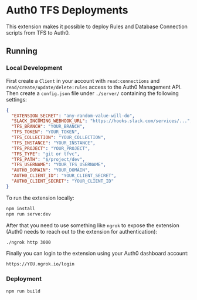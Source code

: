 # Auth0 TFS Deployments

This extension makes it possible to deploy Rules and Database Connection scripts from TFS to Auth0.

## Running

### Local Development

First create a `Client` in your account with `read:connections` and `read/create/update/delete:rules` access to the Auth0 Management API. Then create a `config.json` file under `./server/` containing the following settings:

```json
{
  "EXTENSION_SECRET": "any-random-value-will-do",
  "SLACK_INCOMING_WEBHOOK_URL": "https://hooks.slack.com/services/...",
  "TFS_BRANCH": "YOUR_BRANCH",
  "TFS_TOKEN": "YOUR_TOKEN",
  "TFS_COLLECTION": "YOUR_COLLECTION",
  "TFS_INSTANCE": "YOUR_INSTANCE",
  "TFS_PROJECT": "YOUR_PROJECT",
  "TFS_TYPE": "git or tfvc",
  "TFS_PATH": "$/project/dev",
  "TFS_USERNAME": "YOUR_TFS_USERNAME",
  "AUTH0_DOMAIN": "YOUR_DOMAIN",
  "AUTH0_CLIENT_ID": "YOUR_CLIENT_SECRET",
  "AUTH0_CLIENT_SECRET": "YOUR_CLIENT_ID"
}
```

To run the extension locally:

```bash
npm install
npm run serve:dev
```

After that you need to use something like `ngrok` to expose the extension (Auth0 needs to reach out to the extension for authentication):

```bash
./ngrok http 3000
```

Finally you can login to the extension using your Auth0 dashboard account:

```
https://YOU.ngrok.io/login
```

### Deployment

```
npm run build
```
